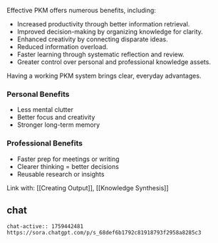 Effective PKM offers numerous benefits, including:

- Increased productivity through better information retrieval.
- Improved decision-making by organizing knowledge for clarity.
- Enhanced creativity by connecting disparate ideas.
- Reduced information overload.
- Faster learning through systematic reflection and review.
- Greater control over personal and professional knowledge assets.

Having a working PKM system brings clear, everyday advantages.

### Personal Benefits
- Less mental clutter
- Better focus and creativity
- Stronger long-term memory

### Professional Benefits
- Faster prep for meetings or writing
- Clearer thinking = better decisions
- Reusable research or insights

Link with: [[Creating Output]], [[Knowledge Synthesis]]


## chat
```smart-chatgpt
chat-active:: 1759442481 https://sora.chatgpt.com/p/s_68def6b1792c81918793f2958a8285c3
```
